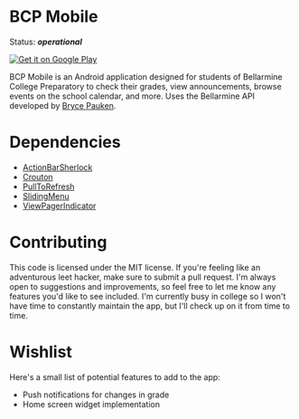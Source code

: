BCP Mobile
============

Status: **_operational_**

<a href="https://play.google.com/store/apps/details?id=org.bcp.mobile">
  <img alt="Get it on Google Play"
	     src="https://developer.android.com/images/brand/en_generic_rgb_wo_60.png" />
</a>

BCP Mobile is an Android application designed for students of Bellarmine College Preparatory to check their grades, view announcements, browse events on the school calendar, and more.  Uses the Bellarmine API developed by [Bryce Pauken](https://brycepauken.com).

Dependencies
============

* [ActionBarSherlock](https://github.com/JakeWharton/ActionBarSherlock)
* [Crouton](https://github.com/keyboardsurfer/Crouton)
* [PullToRefresh](https://github.com/chrisbanes/Android-PullToRefresh)
* [SlidingMenu](https://github.com/jfeinstein10/SlidingMenu)
* [ViewPagerIndicator](https://github.com/JakeWharton/Android-ViewPagerIndicator)

Contributing
============

This code is licensed under the MIT license.  If you're feeling like an adventurous leet hacker, make sure to submit a pull request.  I'm always open to suggestions and improvements, so feel free to let me know any features you'd like to see included. I'm currently busy in college so I won't have time to constantly maintain the app, but I'll check up on it from time to time.

Wishlist
============

Here's a small list of potential features to add to the app:

* Push notifications for changes in grade
* Home screen widget implementation
